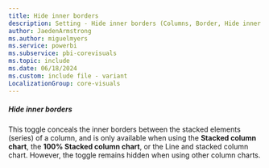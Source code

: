 ```yaml
---
title: Hide inner borders
description: Setting - Hide inner borders (Columns, Border, Hide inner borders)
author: JaedenArmstrong
ms.author: miguelmyers
ms.service: powerbi
ms.subservice: pbi-corevisuals
ms.topic: include
ms.date: 06/18/2024
ms.custom: include file - variant
LocalizationGroup: core-visuals
---
```

##### Hide inner borders

This toggle conceals the inner borders between the stacked elements (series) of a column, and is only available when using the **Stacked column chart**, the **100% Stacked column chart**, or the Line and stacked column chart. However, the toggle remains hidden when using other column charts.
